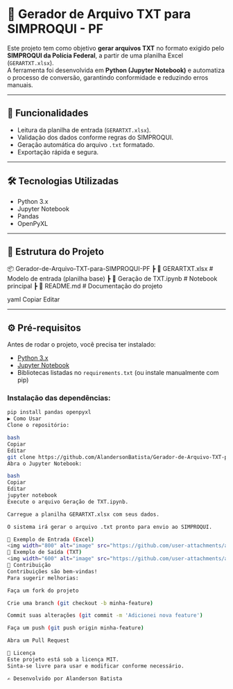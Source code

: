 # 📄 Gerador de Arquivo TXT para SIMPROQUI - PF

Este projeto tem como objetivo **gerar arquivos TXT** no formato exigido pelo **SIMPROQUI da Polícia Federal**, a partir de uma planilha Excel (`GERARTXT.xlsx`).  
A ferramenta foi desenvolvida em **Python (Jupyter Notebook)** e automatiza o processo de conversão, garantindo conformidade e reduzindo erros manuais.

---

## 🚀 Funcionalidades
- Leitura da planilha de entrada (`GERARTXT.xlsx`).
- Validação dos dados conforme regras do SIMPROQUI.
- Geração automática do arquivo `.txt` formatado.
- Exportação rápida e segura.

---

## 🛠️ Tecnologias Utilizadas
- Python 3.x
- Jupyter Notebook
- Pandas
- OpenPyXL

---

## 📂 Estrutura do Projeto
📦 Gerador-de-Arquivo-TXT-para-SIMPROQUI-PF
┣ 📜 GERARTXT.xlsx # Modelo de entrada (planilha base)
┣ 📜 Geração de TXT.ipynb # Notebook principal
┣ 📜 README.md # Documentação do projeto

yaml
Copiar
Editar

---

## ⚙️ Pré-requisitos
Antes de rodar o projeto, você precisa ter instalado:
- [Python 3.x](https://www.python.org/downloads/)
- [Jupyter Notebook](https://jupyter.org/install)
- Bibliotecas listadas no `requirements.txt` (ou instale manualmente com pip)

### Instalação das dependências:
```bash
pip install pandas openpyxl
▶️ Como Usar
Clone o repositório:

bash
Copiar
Editar
git clone https://github.com/AlandersonBatista/Gerador-de-Arquivo-TXT-para-SIMPROQUI-PF.git
Abra o Jupyter Notebook:

bash
Copiar
Editar
jupyter notebook
Execute o arquivo Geração de TXT.ipynb.

Carregue a planilha GERARTXT.xlsx com seus dados.

O sistema irá gerar o arquivo .txt pronto para envio ao SIMPROQUI.

📌 Exemplo de Entrada (Excel)
<img width="800" alt="image" src="https://github.com/user-attachments/assets/7127a4e3-a28f-4b1e-b8c6-1b60ac00fb1b" />
📌 Exemplo de Saída (TXT)
<img width="600" alt="image" src="https://github.com/user-attachments/assets/38c6222d-2c67-413f-83e5-67d9e83e4d21" />
🤝 Contribuição
Contribuições são bem-vindas!
Para sugerir melhorias:

Faça um fork do projeto

Crie uma branch (git checkout -b minha-feature)

Commit suas alterações (git commit -m 'Adicionei nova feature')

Faça um push (git push origin minha-feature)

Abra um Pull Request

📜 Licença
Este projeto está sob a licença MIT.
Sinta-se livre para usar e modificar conforme necessário.

✍️ Desenvolvido por Alanderson Batista
